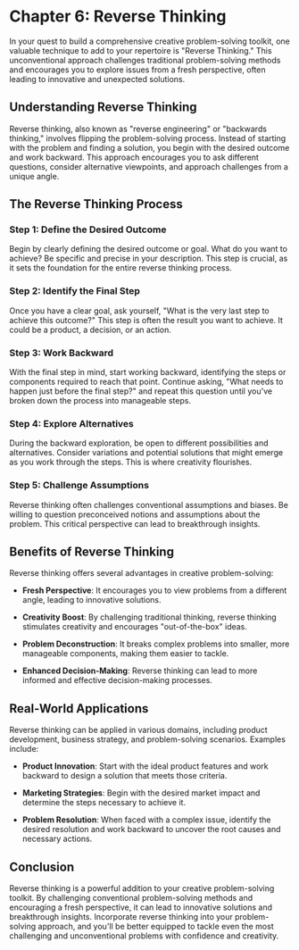 Chapter 6: Reverse Thinking
===========================

In your quest to build a comprehensive creative problem-solving toolkit, one valuable technique to add to your repertoire is "Reverse Thinking." This unconventional approach challenges traditional problem-solving methods and encourages you to explore issues from a fresh perspective, often leading to innovative and unexpected solutions.

Understanding Reverse Thinking
------------------------------

Reverse thinking, also known as "reverse engineering" or "backwards thinking," involves flipping the problem-solving process. Instead of starting with the problem and finding a solution, you begin with the desired outcome and work backward. This approach encourages you to ask different questions, consider alternative viewpoints, and approach challenges from a unique angle.

The Reverse Thinking Process
----------------------------

### Step 1: Define the Desired Outcome

Begin by clearly defining the desired outcome or goal. What do you want to achieve? Be specific and precise in your description. This step is crucial, as it sets the foundation for the entire reverse thinking process.

### Step 2: Identify the Final Step

Once you have a clear goal, ask yourself, "What is the very last step to achieve this outcome?" This step is often the result you want to achieve. It could be a product, a decision, or an action.

### Step 3: Work Backward

With the final step in mind, start working backward, identifying the steps or components required to reach that point. Continue asking, "What needs to happen just before the final step?" and repeat this question until you've broken down the process into manageable steps.

### Step 4: Explore Alternatives

During the backward exploration, be open to different possibilities and alternatives. Consider variations and potential solutions that might emerge as you work through the steps. This is where creativity flourishes.

### Step 5: Challenge Assumptions

Reverse thinking often challenges conventional assumptions and biases. Be willing to question preconceived notions and assumptions about the problem. This critical perspective can lead to breakthrough insights.

Benefits of Reverse Thinking
----------------------------

Reverse thinking offers several advantages in creative problem-solving:

* **Fresh Perspective**: It encourages you to view problems from a different angle, leading to innovative solutions.

* **Creativity Boost**: By challenging traditional thinking, reverse thinking stimulates creativity and encourages "out-of-the-box" ideas.

* **Problem Deconstruction**: It breaks complex problems into smaller, more manageable components, making them easier to tackle.

* **Enhanced Decision-Making**: Reverse thinking can lead to more informed and effective decision-making processes.

Real-World Applications
-----------------------

Reverse thinking can be applied in various domains, including product development, business strategy, and problem-solving scenarios. Examples include:

* **Product Innovation**: Start with the ideal product features and work backward to design a solution that meets those criteria.

* **Marketing Strategies**: Begin with the desired market impact and determine the steps necessary to achieve it.

* **Problem Resolution**: When faced with a complex issue, identify the desired resolution and work backward to uncover the root causes and necessary actions.

Conclusion
----------

Reverse thinking is a powerful addition to your creative problem-solving toolkit. By challenging conventional problem-solving methods and encouraging a fresh perspective, it can lead to innovative solutions and breakthrough insights. Incorporate reverse thinking into your problem-solving approach, and you'll be better equipped to tackle even the most challenging and unconventional problems with confidence and creativity.
